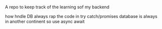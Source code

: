 A repo to keep track of the learning sof my backend 



   how hndle DB 
        always rap the code in try catch/promises
        database is always in another continent so use async await 
        